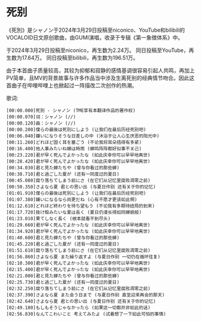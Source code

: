 # 死别

《死別》是シャノン于2024年3月29日投稿至niconico、YouTube和bilibili的VOCALOID日文原创歌曲，由GUMI演唱，收录于专辑《第一象徴体系》中。

于2024年3月29日投稿至niconico，再生数为2.24万。
同日投稿至YouTube，再生数为17.64万。
同日投稿至bilibili，再生数为196.51万。

由于本首曲子质量较高，其较为抑郁和寂静的感情基调很容易引起人共鸣，再加上PV简单，且MV的背景故事与许多作品当中涉及生离死别的经典情节吻合。因此这首曲子在哔哩哔哩上也掀起过一阵描改二次创作的热潮。

歌词:
```
[00:00.000]死別 - シャノン (TME享有本翻译作品的著作权)
[00:00.070]词：シャノン (//)
[00:00.120]曲：シャノン (//)
[00:00.200]僕らの最後は死別にしよう (让我们在最后历经死别吧)
[00:06.040]嫌いになりそうな日差しの中 (沐浴于让人心生厌恶的阳光中)
[00:11.260]どれほど固く耳を塞ごう (不论我将耳朵捂得有多紧)
[00:16.400]他人事みたいね蝉は時雨 (蝉鸣阵阵都好似事不关己)
[00:23.220]君が早く死んでよかったな (如此庆幸你可以早早地离世)
[00:28.420]君が早く死んでよかったな (如此庆幸你可以早早地离世)
[00:34.030]君と見た蝉たちや (曾与你看过的那些蝉)
[00:38.710]君と過ごした夏が (还有一同度过的夏日)
[00:45.080]腐り落ちてしまう前にさ (在它们从记忆里腐败凋零之前)
[00:50.350]さよなら夏 君との思い出 (与夏日作别 还有关于你的记忆)
[01:01.910]僕らの最後は死別にしよう (让我们在最后历经死别吧)
[01:07.380]嫌いになるなら尚更だね (心有不愿才更该如此啊)
[01:12.610]どれほど終わりを待ち望もう (不论我有多期待结局的到来)
[01:17.720]抜け殻みたいな夏は長く (夏日仍漫长得如同蝉蜕般)
[01:23.010]果てしなく長く (根本就看不到尽头)
[01:29.660]君が早く死んでよかったな (如此庆幸你可以早早地离世)
[01:34.920]君が早く死んでよかったな (如此庆幸你可以早早地离世)
[01:40.600]君と見た蝉たちや (曾与你看过的那些蝉)
[01:45.220]君と過ごした夏が (还有一同度过的夏日)
[01:51.610]腐り落ちてしまう前にさ (在它们从记忆里腐败凋零之前)
[01:56.860]さよなら夏 また繰り返すよ (与夏日作别 一切仍在循环往复)
[02:10.300]君が早く死んでよかったな (如此庆幸你可以早早地离世)
[02:15.400]君が早く死んでよかったな (如此庆幸你可以早早地离世)
[02:21.000]君と見た蝉たちや (曾与你看过的那些蝉)
[02:25.730]君と過ごした夏が (还有一同度过的夏日)
[02:32.250]腐り落ちてしまう前にさ (在它们从记忆里腐败凋零之前)
[02:37.390]さよなら夏 また会う日まで (与夏日作别 直至迎来再会的那天)
[02:42.640]さよなら夏 君との思い出 (与夏日作别 还有关于你的记忆)
[02:49.180]もしもそうじゃなかったら (如果这一切都并非如此的话)
[02:56.830]なんてこわいこと 考えてみたよ (试着想了一下如此可怕的事情)
```
